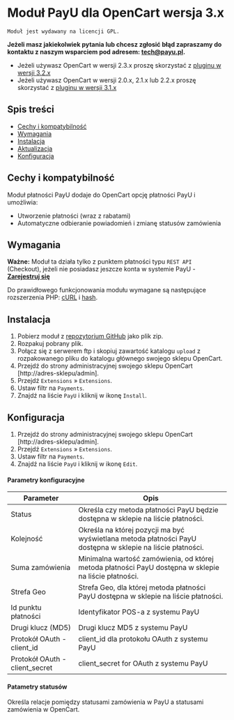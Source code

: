 # Moduł PayU dla OpenCart wersja 3.x
``Moduł jest wydawany na licencji GPL.``

**Jeżeli masz jakiekolwiek pytania lub chcesz zgłosić błąd zapraszamy do kontaktu z naszym wsparciem pod adresem: tech@payu.pl.**

* Jeżeli używasz OpenCart w wersji 2.3.x proszę skorzystać z [pluginu w wersji 3.2.x][ext1]
* Jeżeli używasz OpenCart w wersji 2.0.x, 2.1.x lub 2.2.x proszę skorzystać z [pluginu w wersji 3.1.x][ext2]


## Spis treści

* [Cechy i kompatybilność](#cechy-i-kompatybilność)
* [Wymagania](#wymagania)
* [Instalacja](#instalacja)
* [Aktualizacja](#aktualizacja)
* [Konfiguracja](#konfiguracja)

## Cechy i kompatybilność
Moduł płatności PayU dodaje do OpenCart opcję płatności PayU i umożliwia:

* Utworzenie płatności (wraz z rabatami)
* Automatyczne odbieranie powiadomień i zmianę statusów zamówienia

## Wymagania

**Ważne:** Moduł ta działa tylko z punktem płatności typu `REST API` (Checkout), jeżeli nie posiadasz jeszcze konta w systemie PayU - [**Zarejestruj się**][ext6]

Do prawidłowego funkcjonowania modułu wymagane są następujące rozszerzenia PHP: [cURL][ext3] i [hash][ext4].

## Instalacja

1. Pobierz moduł z [repozytorium GitHub][ext5] jako plik zip.
1. Rozpakuj pobrany plik.
1. Połącz się z serwerem ftp i skopiuj zawartość katalogu `upload` z rozpakowanego pliku do katalogu głównego swojego sklepu OpenCart.
1. Przejdź do strony administracyjnej swojego sklepu OpenCart [http://adres-sklepu/admin].
1. Przejdź  `Extensions` » `Extensions`.
1. Ustaw filtr na `Payments`.
1. Znajdź na liście `PayU` i kliknij w ikonę `Install`.

## Konfiguracja

1. Przejdź do strony administracyjnej swojego sklepu OpenCart [http://adres-sklepu/admin].
1. Przejdź  `Extensions` » `Extensions`.
1. Ustaw filtr na `Payments`.
1. Znajdź na liście `PayU` i kliknij w ikonę `Edit`.

#### Parametry konfiguracyjne


| Parameter | Opis |
|---------|-----------|
| Status |Określa czy metoda płatności PayU będzie dostępna w sklepie na liście płatności.|
| Kolejność |Określa na której pozycji ma być wyświetlana metoda płatności PayU dostępna w sklepie na liście płatności.|
| Suma zamówienia |Minimalna wartość zamówienia, od której metoda płatności PayU dostępna w sklepie na liście płatności.|
| Strefa Geo |Strefa Geo, dla której metoda płatności PayU dostępna w sklepie na liście płatności.|
| Id punktu płatności | Identyfikator POS-a z systemu PayU |
| Drugi klucz (MD5) | Drugi klucz MD5 z systemu PayU |
| Protokół OAuth - client_id | client_id dla protokołu OAuth z systemu PayU |
| Protokół OAuth - client_secret | client_secret for OAuth z systemu PayU |

#### Patametry statusów
Określa relacje pomiędzy statusami zamówienia w PayU a statusami zamówienia w OpenCart.

<!--LINKS-->

<!--external links:-->
[ext0]: README.EN.md
[ext1]: https://github.com/PayU/plugin_opencart_2
[ext2]: https://github.com/PayU/plugin_opencart_2/tree/opencart_2_2
[ext3]: http://php.net/manual/en/book.curl.php
[ext4]: http://php.net/manual/en/book.hash.php
[ext5]: https://github.com/PayU/plugin_opencart_3
[ext6]: https://www.payu.pl/oferta-handlowa

<!--images:-->
